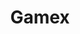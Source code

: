 ---
# leave the value as empty string if you dont wanna render it.
title: "Gamex" #Required
image: "gamex.png" #Required
codebaseUrl: "https://github.com/noobyco/gamex" #optional
projectUrl: "https://gamex-26ek.vercel.app" #optional
videoUrl: "" #optional
description: "Welcome to our IoT-based memory game, a thrilling project developed with MicroPython and the Wemos D1 Mini development board. This interactive game leverages the power of the MQTT protocol, allowing seamless communication between the Wemos D1 Mini device and a web application for an immersive gaming experience. The game features three LEDs that illuminate in a random sequence, challenging players to exercise their memory skills. After the sequence concludes, players must replicate the pattern by pressing corresponding buttons linked to each LED. With three difficulty modes—easy, medium, and hard—our IoT memory game caters to players of all skill levels. Get ready to engage in a captivating fusion of technology and entertainment as you embark on a journey to test and enhance your memory prowess!" #Required
---